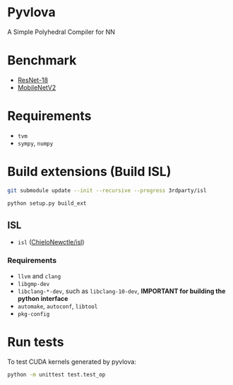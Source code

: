 # Pyvlova

A Simple Polyhedral Compiler for NN


# Benchmark

- [ResNet-18](doc/benchmark/resnet18.md)
- [MobileNetV2](doc/benchmark/mobilenetv2.md)


# Requirements

- `tvm`
- `sympy`, `numpy`


# Build extensions (Build ISL)

```bash
git submodule update --init --recursive --progress 3rdparty/isl

python setup.py build_ext
```

## ISL

- `isl` ([ChieloNewctle/isl](https://github.com/ChieloNewctle/isl))

### Requirements

- `llvm` and `clang`
- `libgmp-dev`
- `libclang-*-dev`, such as `libclang-10-dev`, **IMPORTANT for building the python interface**
- `automake`, `autoconf`, `libtool`
- `pkg-config`


# Run tests

To test CUDA kernels generated by pyvlova:
```bash
python -m unittest test.test_op
```

